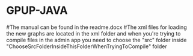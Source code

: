 # GPUP-JAVA
#The manual can be found in the readme.docx 
#The xml files for loading the new graphs are located in the xml folder and when you're trying to compile files in the admin app you need to choose the "src" folder inside "ChooseSrcFolderInsideThisFolderWhenTryingToCompile" folder
